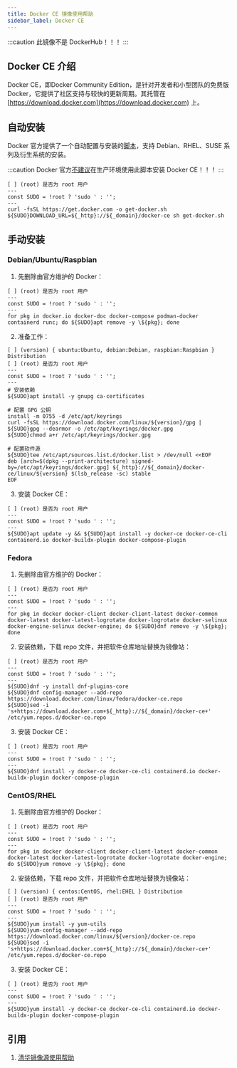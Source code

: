 ```yaml
---
title: Docker CE 镜像使用帮助
sidebar_label: Docker CE
---
```


:::caution
此镜像不是 DockerHub！！！
:::

## Docker CE 介绍

Docker CE，即Docker Community Edition，是针对开发者和小型团队的免费版 Docker，它提供了社区支持与较快的更新周期。其托管在 [https://download.docker.com](https://download.docker.com) 上。

## 自动安装

Docker 官方提供了一个自动配置与安装的[脚本](https://get.docker.com)，支持 Debian、RHEL、SUSE 系列及衍生系统的安装。

:::caution
Docker 官方[不建议](https://github.com/docker/docker-install/blob/master/install.sh#L5-L9)在生产环境使用此脚本安装 Docker CE！！！
:::

```shell varcode
[ ] (root) 是否为 root 用户
---
const SUDO = !root ? 'sudo ' : '';
---
curl -fsSL https://get.docker.com -o get-docker.sh
${SUDO}DOWNLOAD_URL=${_http}://${_domain}/docker-ce sh get-docker.sh
```

## 手动安装

### Debian/Ubuntu/Raspbian

1. 先删除由官方维护的 Docker：

```shell varcode
[ ] (root) 是否为 root 用户
---
const SUDO = !root ? 'sudo ' : '';
---
for pkg in docker.io docker-doc docker-compose podman-docker containerd runc; do ${SUDO}apt remove -y \${pkg}; done
```

2. 准备工作：

```shell varcode
[ ] (version) { ubuntu:Ubuntu, debian:Debian, raspbian:Raspbian } Distribution
[ ] (root) 是否为 root 用户
---
const SUDO = !root ? 'sudo ' : '';
---
# 安装依赖
${SUDO}apt install -y gnupg ca-certificates

# 配置 GPG 公钥
install -m 0755 -d /etc/apt/keyrings
curl -fsSL https://download.docker.com/linux/${version}/gpg | ${SUDO}gpg --dearmor -o /etc/apt/keyrings/docker.gpg
${SUDO}chmod a+r /etc/apt/keyrings/docker.gpg

# 配置软件源
${SUDO}tee /etc/apt/sources.list.d/docker.list > /dev/null <<EOF
deb [arch=$(dpkg --print-architecture) signed-by=/etc/apt/keyrings/docker.gpg] ${_http}://${_domain}/docker-ce/linux/${version} $(lsb_release -sc) stable
EOF
```

3. 安装 Docker CE：

```shell varcode
[ ] (root) 是否为 root 用户
---
const SUDO = !root ? 'sudo ' : '';
---
${SUDO}apt update -y && ${SUDO}apt install -y docker-ce docker-ce-cli containerd.io docker-buildx-plugin docker-compose-plugin
```

### Fedora

1. 先删除由官方维护的 Docker：

```shell varcode
[ ] (root) 是否为 root 用户
---
const SUDO = !root ? 'sudo ' : '';
---
for pkg in docker docker-client docker-client-latest docker-common docker-latest docker-latest-logrotate docker-logrotate docker-selinux docker-engine-selinux docker-engine; do ${SUDO}dnf remove -y \${pkg}; done
```

2. 安装依赖，下载 repo 文件，并把软件仓库地址替换为镜像站：

```shell varcode
[ ] (root) 是否为 root 用户
---
const SUDO = !root ? 'sudo ' : '';
---
${SUDO}dnf -y install dnf-plugins-core
${SUDO}dnf config-manager --add-repo https://download.docker.com/linux/fedora/docker-ce.repo
${SUDO}sed -i 's+https://download.docker.com+${_http}://${_domain}/docker-ce+' /etc/yum.repos.d/docker-ce.repo
```

3. 安装 Docker CE：

```shell varcode
[ ] (root) 是否为 root 用户
---
const SUDO = !root ? 'sudo ' : '';
---
${SUDO}dnf install -y docker-ce docker-ce-cli containerd.io docker-buildx-plugin docker-compose-plugin
```

### CentOS/RHEL

1. 先删除由官方维护的 Docker：

```shell varcode
[ ] (root) 是否为 root 用户
---
const SUDO = !root ? 'sudo ' : '';
---
for pkg in docker docker-client docker-client-latest docker-common docker-latest docker-latest-logrotate docker-logrotate docker-engine; do ${SUDO}yum remove -y \${pkg}; done
```

2. 安装依赖，下载 repo 文件，并把软件仓库地址替换为镜像站：

```shell varcode
[ ] (version) { centos:CentOS, rhel:EHEL } Distribution
[ ] (root) 是否为 root 用户
---
const SUDO = !root ? 'sudo ' : '';
---
${SUDO}yum install -y yum-utils
${SUDO}yum-config-manager --add-repo https://download.docker.com/linux/${version}/docker-ce.repo
${SUDO}sed -i 's+https://download.docker.com+${_http}://${_domain}/docker-ce+' /etc/yum.repos.d/docker-ce.repo
```

3. 安装 Docker CE：

```shell varcode
[ ] (root) 是否为 root 用户
---
const SUDO = !root ? 'sudo ' : '';
---
${SUDO}yum install -y docker-ce docker-ce-cli containerd.io docker-buildx-plugin docker-compose-plugin
```

## 引用

1. [清华镜像源使用帮助](https://mirrors.tuna.tsinghua.edu.cn/help/docker-ce)
